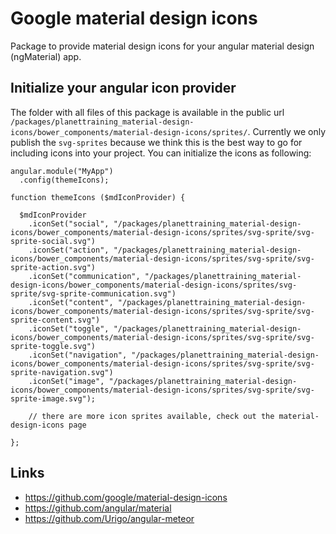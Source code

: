 # Google material design icons
Package to provide material design icons for your angular material design (ngMaterial) app.

## Initialize your angular icon provider
The folder with all files of this package is available in the public url ```/packages/planettraining_material-design-icons/bower_components/material-design-icons/sprites/```. Currently we only publish the ```svg-sprites``` because we think this is the best way to go for including icons into your project. You can initialize the icons as following:

```
angular.module("MyApp")
  .config(themeIcons);

function themeIcons ($mdIconProvider) {

  $mdIconProvider
    .iconSet("social", "/packages/planettraining_material-design-icons/bower_components/material-design-icons/sprites/svg-sprite/svg-sprite-social.svg")
    .iconSet("action", "/packages/planettraining_material-design-icons/bower_components/material-design-icons/sprites/svg-sprite/svg-sprite-action.svg")
    .iconSet("communication", "/packages/planettraining_material-design-icons/bower_components/material-design-icons/sprites/svg-sprite/svg-sprite-communication.svg")
    .iconSet("content", "/packages/planettraining_material-design-icons/bower_components/material-design-icons/sprites/svg-sprite/svg-sprite-content.svg")
    .iconSet("toggle", "/packages/planettraining_material-design-icons/bower_components/material-design-icons/sprites/svg-sprite/svg-sprite-toggle.svg")
    .iconSet("navigation", "/packages/planettraining_material-design-icons/bower_components/material-design-icons/sprites/svg-sprite/svg-sprite-navigation.svg")
    .iconSet("image", "/packages/planettraining_material-design-icons/bower_components/material-design-icons/sprites/svg-sprite/svg-sprite-image.svg");

    // there are more icon sprites available, check out the material-design-icons page

};

```

## Links
* https://github.com/google/material-design-icons
* https://github.com/angular/material
* https://github.com/Urigo/angular-meteor
